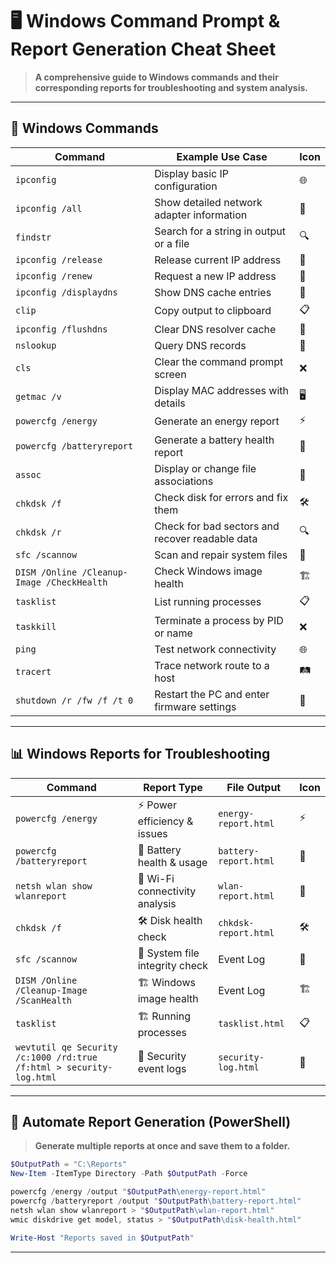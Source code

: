 # 🖥️ Windows Command Prompt & Report Generation Cheat Sheet

> **A comprehensive guide to Windows commands and their corresponding reports for troubleshooting and system analysis.**

---

## 🔧 **Windows Commands**

| **Command** | **Example Use Case** | **Icon** |
|-------------|----------------------|----------|
| `ipconfig` | Display basic IP configuration | 🌐 |
| `ipconfig /all` | Show detailed network adapter information | 📡 |
| `findstr` | Search for a string in output or a file | 🔍 |
| `ipconfig /release` | Release current IP address | 🔄 |
| `ipconfig /renew` | Request a new IP address | 🔄 |
| `ipconfig /displaydns` | Show DNS cache entries | 📜 |
| `clip` | Copy output to clipboard | 📋 |
| `ipconfig /flushdns` | Clear DNS resolver cache | 🧹 |
| `nslookup` | Query DNS records | 📖 |
| `cls` | Clear the command prompt screen | ❌ |
| `getmac /v` | Display MAC addresses with details | 🖥️ |
| `powercfg /energy` | Generate an energy report | ⚡ |
| `powercfg /batteryreport` | Generate a battery health report | 🔋 |
| `assoc` | Display or change file associations | 📂 |
| `chkdsk /f` | Check disk for errors and fix them | 🛠️ |
| `chkdsk /r` | Check for bad sectors and recover readable data | 🔍 |
| `sfc /scannow` | Scan and repair system files | 🔧 |
| `DISM /Online /Cleanup-Image /CheckHealth` | Check Windows image health | 🏗️ |
| `tasklist` | List running processes | 📋 |
| `taskkill` | Terminate a process by PID or name | ❌ |
| `ping` | Test network connectivity | 🌐 |
| `tracert` | Trace network route to a host | 🛤️ |
| `shutdown /r /fw /f /t 0` | Restart the PC and enter firmware settings | 🔄 |

---

## 📊 **Windows Reports for Troubleshooting**

| **Command** | **Report Type** | **File Output** | **Icon** |
|-------------|------------------|------------------|----------|
| `powercfg /energy` | ⚡ Power efficiency & issues | `energy-report.html` | ⚡ |
| `powercfg /batteryreport` | 🔋 Battery health & usage | `battery-report.html` | 🔋 |
| `netsh wlan show wlanreport` | 📡 Wi-Fi connectivity analysis | `wlan-report.html` | 📡 |
| `chkdsk /f` | 🛠 Disk health check | `chkdsk-report.html` | 🛠️ |
| `sfc /scannow` | 🔧 System file integrity check | Event Log | 🔧 |
| `DISM /Online /Cleanup-Image /ScanHealth` | 🏗 Windows image health | Event Log | 🏗️ |
| `tasklist` | 🏗 Running processes | `tasklist.html` | 📋 |
| `wevtutil qe Security /c:1000 /rd:true /f:html > security-log.html` | 🔐 Security event logs | `security-log.html` | 🔐 |

---

## 🚀 **Automate Report Generation (PowerShell)**

> **Generate multiple reports at once and save them to a folder.**

```powershell
$OutputPath = "C:\Reports"
New-Item -ItemType Directory -Path $OutputPath -Force

powercfg /energy /output "$OutputPath\energy-report.html"
powercfg /batteryreport /output "$OutputPath\battery-report.html"
netsh wlan show wlanreport > "$OutputPath\wlan-report.html"
wmic diskdrive get model, status > "$OutputPath\disk-health.html"

Write-Host "Reports saved in $OutputPath"
```

--- 
